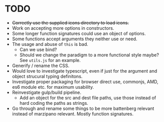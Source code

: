 # TODO

- ~~Correctly use the supplied icons directory to load icons.~~
- Work on accepting more options in constructors.
- Some longer function signatures could use an object of options.
- Some functions accept arguments they neither use or need.
- The usage and abuse of `this` is bad.
    - Can we use bind?
    - Should we change the paradigm to a more functional style maybe? See `utils.js` for an example.
- Generify / rename the CSS.
- Would love to investigate typescript, even if just for the argument and object strucural typing definitons.
- Investigate proper packaging for browser direct use, commonjs, AMD, es6 module etc. for maximum usability.
- Reinvestigate gulp/build pipeline.
    - Add an object for the src and dest file paths, use those instead of hard coding the paths as strings.
- Go through and rename some things to be more battenberg relevant instead of marzipano relevant. Mostly function signatures.